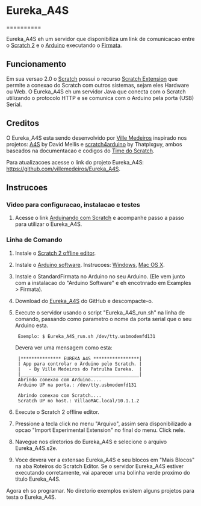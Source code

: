 # Eureka_A4S
==========

Eureka_A4S eh um servidor que disponibiliza um link de comunicacao entre o [Scratch 2](http://scratch.mit.edu) e o [Arduino](http://www.arduino.cc) executando o [Firmata](http://firmata.org/).

## Funcionamento
Em sua versao 2.0 o [Scratch](http://scratch.mit.edu) possui o recurso [Scratch Extension](http://wiki.scratch.mit.edu/wiki/Scratch_Extension) que permite a conexao do Scratch com outros sistemas, sejam eles Hardware ou Web.
O Eureka_A4S eh um servidor Java que conecta com o Scratch utilizando o protocolo HTTP e se comunica com o Arduino pela porta (USB) Serial.

## Creditos
O Eureka_A4S esta sendo desenvolvido por [Ville Medeiros](mailto:ville.medeiros@gmail.com) inspirado nos projetos: [A4S](https://github.com/damellis/A4S/) by David Mellis e [scratch4arduino](https://github.com/thatpixguy/scratch4arduino) by Thatpixguy, ambos baseados na documentacao e codigos do [Time do Scratch](http://wiki.scratch.mit.edu/wiki/Scratch_Extension_Protocol_(2.0)).

Para atualizacoes acesse o link do projeto Eureka_A4S: <https://github.com/villemedeiros/Eureka_A4S>.

## Instrucoes

### Video para configuracao, instalacao e testes
1. Acesse o link [Arduinando com Scratch](http://www.patrulhaeureka.org/#!arduinando-com-scratch/c185f) e acompanhe passo a passo para utilizar o Eureka_A4S.

### Linha de Comando

1. Instale o [Scratch 2 offline editor](http://scratch.mit.edu/scratch2download/).
2. Instale o [Arduino software](http://arduino.cc/en/Main/Software). Instrucoes: [Windows](http://arduino.cc/en/Guide/Windows), [Mac OS X](http://arduino.cc/en/Guide/MacOSX).
3. Instale o StandardFirmata no Arduino no seu Arduino. (Ele vem junto com a instalacao do "Arduino Software" e eh encotnrado em Examples > Firmata).
4. Download do [Eureka_A4S](https://github.com/villemedeiros/Eureka_A4S/archive/master.zip) do GitHub e descompacte-o.
5. Execute o servidor usando o script "Eureka_A4S_run.sh" na linha de comando, passando como parametro o nome da porta serial que o seu Arduino esta.

		Exemplo: $ Eureka_A4S_run.sh /dev/tty.usbmodemfd131
		
   Devera ver uma mensagem como esta:
   
   		|*************** EUREKA_A4S *****************|
		| App para controlar o Arduino pelo Scratch. |
		|   - By Ville Medeiros do Patrulha Eureka.  |
		|____________________________________________|
		Abrindo conexao com Arduino....
		Arduino UP na porta.: /dev/tty.usbmodemfd131
		
		Abrindo conexao com Scratch....
		Scratch UP no host.: VillaoMAC.local/10.1.1.2
	
6. Execute o Scratch 2 offline editor.
7. Pressione a tecla <shift> click no menu "Arquivo", assim sera disponibilizado a opcao "Import Experimental Extension" no final do menu. Click nele.
8. Navegue nos diretorios do Eureka_A4S e selecione o arquivo Eureka_A4S.s2e.
9. Voce devera ver a extensao Eureka_A4S e seu blocos em "Mais Blocos" na aba Roteiros do Scratch Editor.
   Se o servidor Eureka_A4S estiver executando corretamente, vai aparecer uma bolinha verde proximo do titulo Eureka_A4S. 

Agora eh so programar.
No diretorio exemplos existem alguns projetos para testa o Eureka_A4S.   
   